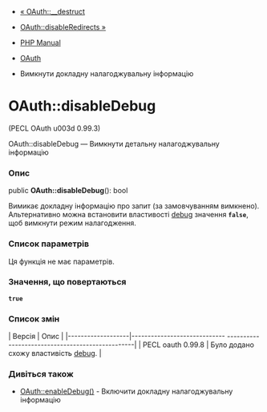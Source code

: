 - [« OAuth::\_\_destruct](oauth.destruct.md)
- [OAuth::disableRedirects »](oauth.disableredirects.md)

- [PHP Manual](index.md)
- [OAuth](class.oauth.md)
- Вимкнути докладну налагоджувальну інформацію

# OAuth::disableDebug

(PECL OAuth u003d 0.99.3)

OAuth::disableDebug — Вимкнути детальну налагоджувальну інформацію

### Опис

public **OAuth::disableDebug**(): bool

Вимикає докладну інформацію про запит (за замовчуванням вимкнено).
Альтернативно можна встановити властивості
[debug](class.oauth.md#oauth.props.debug) значення **`false`**, щоб
вимкнути режим налагодження.

### Список параметрів

Ця функція не має параметрів.

### Значення, що повертаються

**`true`**

### Список змін

| Версія | Опис |
|-------------------|----------------------------- -------------------------------------------------|
| PECL oauth 0.99.8 | Було додано схожу властивість [debug](class.oauth.md#oauth.props.debug). |

### Дивіться також

- [OAuth::enableDebug()](oauth.enabledebug.md) - Включити докладну
налагоджувальну інформацію
